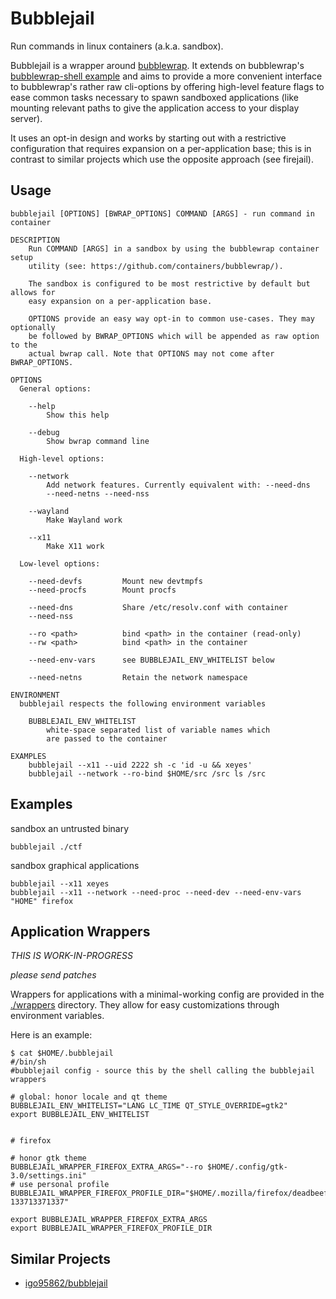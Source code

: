 # Bubblejail

Run commands in linux containers (a.k.a. sandbox).

Bubblejail is a wrapper around [bubblewrap](https://github.com/containers/bubblewrap/).
It extends on bubblewrap's
[bubblewrap-shell example](https://github.com/containers/bubblewrap/blob/b8e6e1159e63045679ae57b8b379b39eae7798a6/demos/bubblewrap-shell.sh)
and aims to provide a more convenient interface to bubblewrap's rather raw
cli-options by offering high-level feature flags to ease common tasks necessary
to spawn sandboxed applications (like mounting relevant paths to give the
application access to your display server).

It uses an opt-in design and works by starting out with a restrictive configuration
that requires expansion on a per-application base; this is in contrast to
similar projects which use the opposite approach (see firejail).

## Usage

```
bubblejail [OPTIONS] [BWRAP_OPTIONS] COMMAND [ARGS] - run command in container

DESCRIPTION
	Run COMMAND [ARGS] in a sandbox by using the bubblewrap container setup
	utility (see: https://github.com/containers/bubblewrap/).

	The sandbox is configured to be most restrictive by default but allows for
	easy expansion on a per-application base.

	OPTIONS provide an easy way opt-in to common use-cases. They may optionally
	be followed by BWRAP_OPTIONS which will be appended as raw option to the
	actual bwrap call. Note that OPTIONS may not come after BWRAP_OPTIONS.

OPTIONS
  General options:

	--help
		Show this help

	--debug
		Show bwrap command line

  High-level options:

	--network
		Add network features. Currently equivalent with: --need-dns
		--need-netns --need-nss

	--wayland
		Make Wayland work

	--x11
		Make X11 work

  Low-level options:

	--need-devfs         Mount new devtmpfs
	--need-procfs        Mount procfs

	--need-dns           Share /etc/resolv.conf with container
	--need-nss

	--ro <path>          bind <path> in the container (read-only)
	--rw <path>          bind <path> in the container

	--need-env-vars      see BUBBLEJAIL_ENV_WHITELIST below

	--need-netns         Retain the network namespace

ENVIRONMENT
  bubblejail respects the following environment variables

	BUBBLEJAIL_ENV_WHITELIST
		white-space separated list of variable names which
		are passed to the container

EXAMPLES
	bubblejail --x11 --uid 2222 sh -c 'id -u && xeyes'
	bubblejail --network --ro-bind $HOME/src /src ls /src
```

## Examples

sandbox an untrusted binary

	bubblejail ./ctf

sandbox graphical applications

	bubblejail --x11 xeyes
	bubblejail --x11 --network --need-proc --need-dev --need-env-vars "HOME" firefox

## Application Wrappers

_THIS IS WORK-IN-PROGRESS_

_please send patches_

Wrappers for applications with a minimal-working config are provided in the
[./wrappers](./wrappers) directory. They allow for easy customizations through environment
variables.

Here is an example:

	$ cat $HOME/.bubblejail
	#/bin/sh
	#bubblejail config - source this by the shell calling the bubblejail wrappers

	# global: honor locale and qt theme
	BUBBLEJAIL_ENV_WHITELIST="LANG LC_TIME QT_STYLE_OVERRIDE=gtk2"
	export BUBBLEJAIL_ENV_WHITELIST


	# firefox

	# honor gtk theme
	BUBBLEJAIL_WRAPPER_FIREFOX_EXTRA_ARGS="--ro $HOME/.config/gtk-3.0/settings.ini"
	# use personal profile
	BUBBLEJAIL_WRAPPER_FIREFOX_PROFILE_DIR="$HOME/.mozilla/firefox/deadbeef.default-133713371337"

	export BUBBLEJAIL_WRAPPER_FIREFOX_EXTRA_ARGS
	export BUBBLEJAIL_WRAPPER_FIREFOX_PROFILE_DIR

## Similar Projects

* [igo95862/bubblejail](https://github.com/igo95862/bubblejail)
